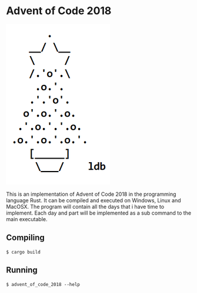 # Advent of Code 2018

![Logo](docs/logo.png)

This is an implementation of Advent of Code 2018
in the programming language Rust. It can be compiled
and executed on Windows, Linux and MacOSX. The program
will contain all the days that i have time to implement.
Each day and part will be implemented as a sub command
to the main executable.

## Compiling
```
$ cargo build
```

## Running
```
$ advent_of_code_2018 --help
```

